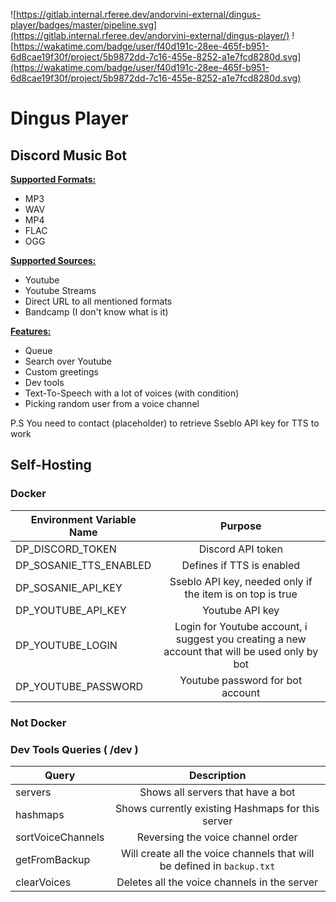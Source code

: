 ![https://gitlab.internal.rferee.dev/andorvini-external/dingus-player/badges/master/pipeline.svg](https://gitlab.internal.rferee.dev/andorvini-external/dingus-player/)
![https://wakatime.com/badge/user/f40d191c-28ee-465f-b951-6d8cae19f30f/project/5b9872dd-7c16-455e-8252-a1e7fcd8280d.svg](https://wakatime.com/badge/user/f40d191c-28ee-465f-b951-6d8cae19f30f/project/5b9872dd-7c16-455e-8252-a1e7fcd8280d.svg)

<h1>Dingus Player</h1>

<h2>Discord Music Bot</h2>

<ins>**Supported Formats:**</ins>
<ul>
    <li>MP3</li>
    <li>WAV</li>
    <li>MP4</li>
    <li>FLAC</li>
    <li>OGG</li>
</ul>

<ins>**Supported Sources:**</ins>
<ul>
    <li>Youtube</li>
    <li>Youtube Streams</li>
    <li>Direct URL to all mentioned formats</li>
    <li>Bandcamp (I don't know what is it)</li>
</ul>

<ins>**Features:**</ins>
<ul>
    <li>Queue</li>
    <li>Search over Youtube</li>
    <li>Custom greetings</li>
    <li>Dev tools</li>
    <li>Text-To-Speech with a lot of voices (with condition)</li>
    <li>Picking random user from a voice channel</li>
</ul>

P.S You need to contact (placeholder) to retrieve Sseblo API key for TTS to work

<h2>Self-Hosting</h2>

<h3>Docker</h3>

| Environment Variable Name |                                            Purpose                                            |
|---------------------------|:---------------------------------------------------------------------------------------------:|
| DP_DISCORD_TOKEN          |                                       Discord API token                                       |
| DP_SOSANIE_TTS_ENABLED    |                                   Defines if TTS is enabled                                   |
| DP_SOSANIE_API_KEY        |                   Sseblo API key, needed only if the item is on top is true                   |
| DP_YOUTUBE_API_KEY        |                                        Youtube API key                                        |
| DP_YOUTUBE_LOGIN          | Login for Youtube account, i suggest you creating a new account that will be used only by bot |
| DP_YOUTUBE_PASSWORD       |                               Youtube password for bot account                                |

<h3>Not Docker</h3>

<h3>Dev Tools Queries ( /dev )</h3>

| Query                  |                               Description                               |
|------------------------|:-----------------------------------------------------------------------:|
| servers                |                    Shows all servers that have a bot                    | 
| hashmaps               |            Shows currently existing Hashmaps for this server            |
| sortVoiceChannels      |                    Reversing the voice channel order                    |
| getFromBackup          | Will create all the voice channels that will be defined in `backup.txt` |
| clearVoices            |              Deletes all the voice channels in the server               |


